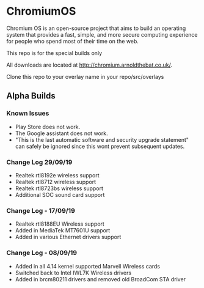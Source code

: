 <!-- cSpell:ignore brcm, realtek -->

# ChromiumOS

Chromium OS is an open-source project that aims to build an operating system that provides a fast, simple, and more secure computing experience for people who spend most of their time on the web.

This repo is for the special builds only

All downloads are located at <http://chromium.arnoldthebat.co.uk/>.

Clone this repo to your overlay name in your repo/src/overlays

## Alpha Builds

### Known Issues

* Play Store does not work.
* The Google assistant does not work.
* "This is the last automatic software and security upgrade statement" can safely be ignored since this wont prevent subsequent updates.

### Change Log 29/09/19

* Realtek rtl8192e wireless support
* Realtek rtl8712  wireless support
* Realtek rtl8723bs wireless support
* Additional SOC sound card support

### Change Log - 17/09/19

* Realtek rtl8188EU Wireless support
* Added in MediaTek MT7601U support
* Added in various Ethernet drivers support

### Change Log - 08/09/19

* Added in all 4.14 kernel supported Marvell Wireless cards
* Switched back to Intel IWL7K Wireless drivers
* Added in brcm80211 drivers and removed old BroadCom STA driver

